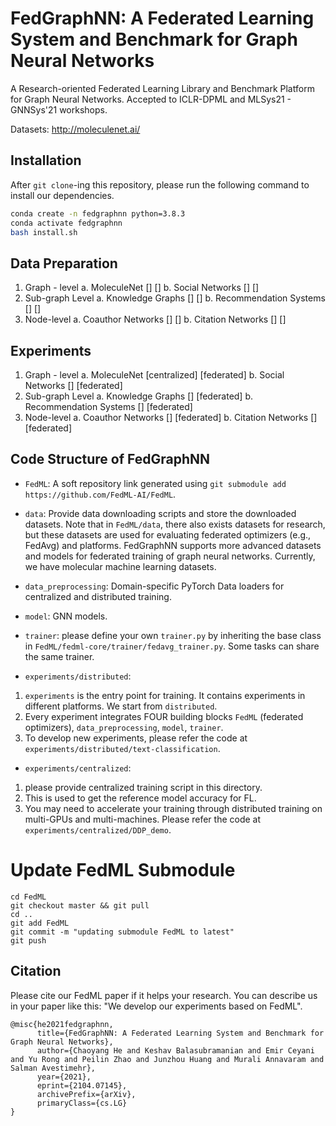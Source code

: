 # FedGraphNN: A Federated Learning System and Benchmark for Graph Neural Networks
A Research-oriented Federated Learning Library and Benchmark Platform for Graph Neural Networks. 
Accepted to ICLR-DPML and MLSys21 - GNNSys'21 workshops. 

Datasets: http://moleculenet.ai/

## Installation
<!-- http://doc.fedml.ai/#/installation -->
After `git clone`-ing this repository, please run the following command to install our dependencies.

```bash
conda create -n fedgraphnn python=3.8.3
conda activate fedgraphnn
bash install.sh
```

## Data Preparation

1. Graph - level 
      a. MoleculeNet [] []
      b. Social Networks [] []
2. Sub-graph Level
      a. Knowledge Graphs [] []
      b. Recommendation Systems [] []
3. Node-level
      a. Coauthor Networks [] []
      b. Citation Networks [] []

## Experiments 

1. Graph - level 
      a. MoleculeNet [centralized] [federated]
      b. Social Networks [] [federated]
2. Sub-graph Level
      a. Knowledge Graphs [] [federated]
      b. Recommendation Systems [] [federated]
3. Node-level
      a. Coauthor Networks [] [federated]
      b. Citation Networks [] [federated]

## Code Structure of FedGraphNN
<!-- Note: The code of FedGraphNN only uses `FedML/fedml_core` and `FedML/fedml_api`.
In near future, once FedML is stable, we will release it as a python package. 
At that time, we can install FedML package with pip or conda, without the need to use Git submodule. -->

- `FedML`: A soft repository link generated using `git submodule add https://github.com/FedML-AI/FedML`.

- `data`: Provide data downloading scripts and store the downloaded datasets.
Note that in `FedML/data`, there also exists datasets for research, but these datasets are used for evaluating federated optimizers (e.g., FedAvg) and platforms. FedGraphNN supports more advanced datasets and models for federated training of graph neural networks. Currently, we have molecular machine learning datasets. 

- `data_preprocessing`: Domain-specific PyTorch Data loaders for centralized and distributed training. 

- `model`: GNN models.

- `trainer`: please define your own `trainer.py` by inheriting the base class in `FedML/fedml-core/trainer/fedavg_trainer.py`.
Some tasks can share the same trainer.

- `experiments/distributed`: 
1. `experiments` is the entry point for training. It contains experiments in different platforms. We start from `distributed`.
1. Every experiment integrates FOUR building blocks `FedML` (federated optimizers), `data_preprocessing`, `model`, `trainer`.
3. To develop new experiments, please refer the code at `experiments/distributed/text-classification`.

- `experiments/centralized`: 
1. please provide centralized training script in this directory. 
2. This is used to get the reference model accuracy for FL. 
3. You may need to accelerate your training through distributed training on multi-GPUs and multi-machines. Please refer the code at `experiments/centralized/DDP_demo`.


# Update FedML Submodule
```
cd FedML
git checkout master && git pull
cd ..
git add FedML
git commit -m "updating submodule FedML to latest"
git push
```

## Citation
Please cite our FedML paper if it helps your research.
You can describe us in your paper like this: "We develop our experiments based on FedML".
```
@misc{he2021fedgraphnn,
      title={FedGraphNN: A Federated Learning System and Benchmark for Graph Neural Networks}, 
      author={Chaoyang He and Keshav Balasubramanian and Emir Ceyani and Yu Rong and Peilin Zhao and Junzhou Huang and Murali Annavaram and Salman Avestimehr},
      year={2021},
      eprint={2104.07145},
      archivePrefix={arXiv},
      primaryClass={cs.LG}
}
```

 
